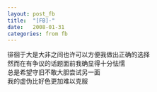 ```yaml
---
layout: post_fb
title:  "[FB]-"
date:   2008-01-31
categories: from fb
---
```

徘徊于大是大非之间也许可以方便我做出正确的选择  
然而在有争议的话题面前我确显得十分怯懦  
总是希望守旧不敢大胆尝试另一面  
我的虚伪比好色更加难以克服  